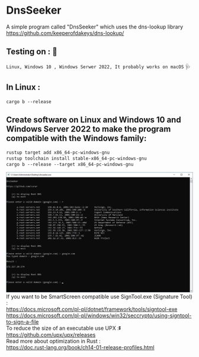 # DnsSeeker
A simple program called "DnsSeeker" which uses the dns-lookup library
https://github.com/keeperofdakeys/dns-lookup/
## Testing on : :test_tube:
`Linux, Windows 10 , Windows Serwer 2022, It probably works on macOS`
:stethoscope:
## In Linux :
```
cargo b --release
```
## Create software on Linux and Windows 10 and Windows Server 2022 to make the program compatible with the Windows family:
```
rustup target add x86_64-pc-windows-gnu
rustup toolchain install stable-x86_64-pc-windows-gnu
cargo b --release --target x86_64-pc-windows-gnu
```
![GitHub Logo](dnsseeker.png)
<br/>
If you want to be SmartScreen compatible use SignTool.exe (Signature Tool) :
<br/>
https://docs.microsoft.com/pl-pl/dotnet/framework/tools/signtool-exe
<br/>
https://docs.microsoft.com/pl-pl/windows/win32/seccrypto/using-signtool-to-sign-a-file
<br/>
To reduce the size of an executable use UPX ::arrow_double_down:
<br/>
https://github.com/upx/upx/releases
<br/>
Read more about optimization in Rust :
<br/>
https://doc.rust-lang.org/book/ch14-01-release-profiles.html
